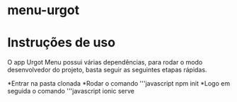 # menu-urgot
# Instruções de uso
O app Urgot Menu possui várias dependências, para rodar o modo desenvolvedor do projeto, basta seguir as seguintes etapas rápidas.

*Entrar na pasta clonada
*Rodar o comando '''javascript
					npm init
*Logo em seguida o comando '''javascript
					ionic serve